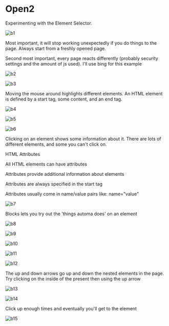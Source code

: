 # Open2
Experimenting with the Element Selector.<p>
![b1](https://user-images.githubusercontent.com/5572028/146258155-308b04b2-ed8d-4d81-9d20-1c45064eeefb.png)
  
  Most important, it will stop working unexpectedly if you do things to the page.  Always start from a freshly opened page.<p>
    
  Second most important, every page reacts differently (probably security settings and the amount of js used).  I'll use bing for this example<P>

![b2](https://user-images.githubusercontent.com/5572028/146259155-5f886916-cb7b-49e0-a0bb-04f310eca3e0.png)
    <P>
![b3](https://user-images.githubusercontent.com/5572028/146259317-40d024c8-408f-4243-895d-87a378eea0a1.png)
    <P>  Moving the mouse around highlights different elements.  An HTML element is defined by a start tag, some content, and an end tag.<p>
![b4](https://user-images.githubusercontent.com/5572028/146259471-ba162eab-b28d-436a-8372-2db96b9d6029.png)
    <P>
![b5](https://user-images.githubusercontent.com/5572028/146260144-9bacb672-80c1-4dc8-9b9d-c2e92dee4b37.png)
      <P>
![b6](https://user-images.githubusercontent.com/5572028/146260347-5d958703-a913-4d3a-aaba-19fd7ca7257e.png)
    <P> Clicking on an element shows some information about it.  There are lots of different elements, and some you can't click on.<p>
      HTML Attributes<P>
All HTML elements can have attributes<P>
Attributes provide additional information about elements<P>
Attributes are always specified in the start tag<P>
Attributes usually come in name/value pairs like: name="value"<P>
      
![b7](https://user-images.githubusercontent.com/5572028/146260677-5d5384e2-4ba1-4e31-8b89-082ea72b180a.png)
    <P>Blocks lets you try out the 'things automa does' on an element<P>
![b8](https://user-images.githubusercontent.com/5572028/146261258-7cba2343-86b5-47d8-b76c-9421aa609492.png)
      <p>
![b9](https://user-images.githubusercontent.com/5572028/146261369-992f6055-d8b6-4396-b638-e8ae416171ba.png)
   <p>

![b10](https://user-images.githubusercontent.com/5572028/146261758-5b6372b3-e8e9-41d1-86d1-468ca0dba7db.png)
     <p>

![b11](https://user-images.githubusercontent.com/5572028/146261945-23f10845-3ed2-4c15-88de-e645bb21a7a1.png)
       <p>

![b12](https://user-images.githubusercontent.com/5572028/146262432-cb43f2a2-6910-4f18-a02f-542ddbc80a6a.png)
    <p>The up and down arrows go up and down the nested elements in the page.  Try clicking on the inside of the present then using the up arrow  <p>

![b13](https://user-images.githubusercontent.com/5572028/146263202-6ab1f40d-b2b6-4240-8c84-97b856e9cfe2.png)
    <p>
      
![b14](https://user-images.githubusercontent.com/5572028/146263348-4ccde16b-30a5-471e-bd05-f9ff7fe97013.png)
     <p>
     <p> Click up enough times and eventually you'll get to the <body> element <p>
        
![b15](https://user-images.githubusercontent.com/5572028/146263664-ae66bec8-779c-4ac7-8456-9511e88eb132.png)





